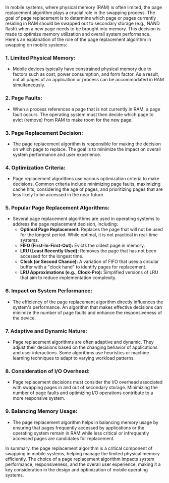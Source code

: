 In mobile systems, where physical memory (RAM) is often limited, the page replacement algorithm plays a crucial role in the swapping process. The goal of page replacement is to determine which page or pages currently residing in RAM should be swapped out to secondary storage (e.g., NAND flash) when a new page needs to be brought into memory. This decision is made to optimize memory utilization and overall system performance. Here's an explanation of the role of the page replacement algorithm in swapping on mobile systems:

### 1. **Limited Physical Memory:**
   - Mobile devices typically have constrained physical memory due to factors such as cost, power consumption, and form factor. As a result, not all pages of an application or process can be accommodated in RAM simultaneously.

### 2. **Page Faults:**
   - When a process references a page that is not currently in RAM, a page fault occurs. The operating system must then decide which page to evict (remove) from RAM to make room for the new page.

### 3. **Page Replacement Decision:**
   - The page replacement algorithm is responsible for making the decision on which page to replace. The goal is to minimize the impact on overall system performance and user experience.

### 4. **Optimization Criteria:**
   - Page replacement algorithms use various optimization criteria to make decisions. Common criteria include minimizing page faults, maximizing cache hits, considering the age of pages, and prioritizing pages that are less likely to be accessed in the near future.

### 5. **Popular Page Replacement Algorithms:**
   - Several page replacement algorithms are used in operating systems to address the page replacement decision, including:
     - **Optimal Page Replacement:** Replaces the page that will not be used for the longest period. While optimal, it is not practical in real-time systems.
     - **FIFO (First-In-First-Out):** Evicts the oldest page in memory.
     - **LRU (Least Recently Used):** Removes the page that has not been accessed for the longest time.
     - **Clock (or Second Chance):** A variation of FIFO that uses a circular buffer with a "clock hand" to identify pages for replacement.
     - **LRU Approximations (e.g., Clock-Pro):** Simplified versions of LRU that aim to reduce implementation complexity.

### 6. **Impact on System Performance:**
   - The efficiency of the page replacement algorithm directly influences the system's performance. An algorithm that makes effective decisions can minimize the number of page faults and enhance the responsiveness of the device.

### 7. **Adaptive and Dynamic Nature:**
   - Page replacement algorithms are often adaptive and dynamic. They adjust their decisions based on the changing behavior of applications and user interactions. Some algorithms use heuristics or machine learning techniques to adapt to varying workload patterns.

### 8. **Consideration of I/O Overhead:**
   - Page replacement decisions must consider the I/O overhead associated with swapping pages in and out of secondary storage. Minimizing the number of page faults and optimizing I/O operations contribute to a more responsive system.

### 9. **Balancing Memory Usage:**
   - The page replacement algorithm helps in balancing memory usage by ensuring that pages frequently accessed by applications or the operating system remain in RAM while less critical or infrequently accessed pages are candidates for replacement.

In summary, the page replacement algorithm is a critical component of swapping in mobile systems, helping manage the limited physical memory efficiently. The choice of a page replacement algorithm impacts system performance, responsiveness, and the overall user experience, making it a key consideration in the design and optimization of mobile operating systems.
